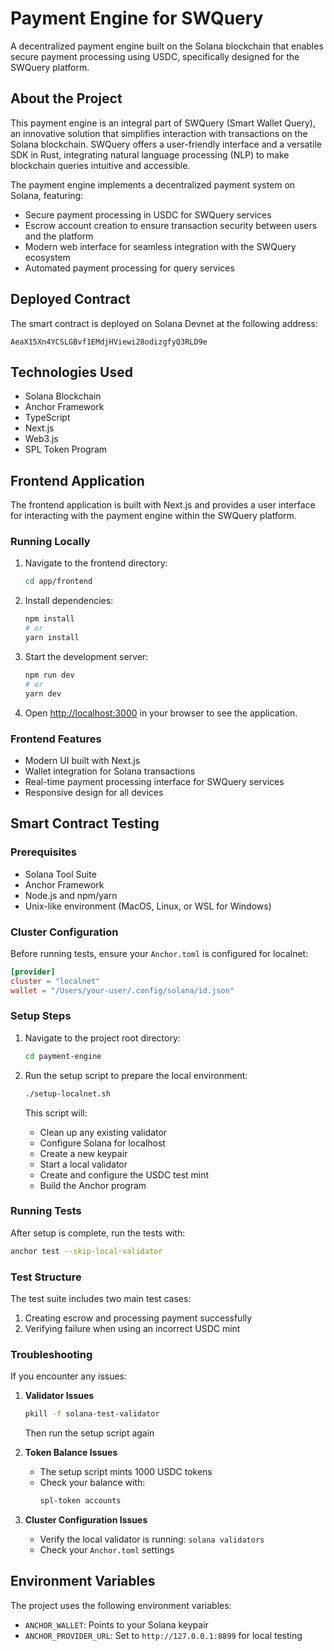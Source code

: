 # Payment Engine for SWQuery

A decentralized payment engine built on the Solana blockchain that enables secure payment processing using USDC, specifically designed for the SWQuery platform.

## About the Project

This payment engine is an integral part of SWQuery (Smart Wallet Query), an innovative solution that simplifies interaction with transactions on the Solana blockchain. SWQuery offers a user-friendly interface and a versatile SDK in Rust, integrating natural language processing (NLP) to make blockchain queries intuitive and accessible.

The payment engine implements a decentralized payment system on Solana, featuring:
- Secure payment processing in USDC for SWQuery services
- Escrow account creation to ensure transaction security between users and the platform
- Modern web interface for seamless integration with the SWQuery ecosystem
- Automated payment processing for query services

## Deployed Contract

The smart contract is deployed on Solana Devnet at the following address:
```
AeaX15Xn4YCSLGBvf1EMdjHViewi28odizgfyQ3RLD9e
```

## Technologies Used

- Solana Blockchain
- Anchor Framework
- TypeScript
- Next.js
- Web3.js
- SPL Token Program

## Frontend Application

The frontend application is built with Next.js and provides a user interface for interacting with the payment engine within the SWQuery platform.

### Running Locally

1. Navigate to the frontend directory:
   ```bash
   cd app/frontend
   ```

2. Install dependencies:
   ```bash
   npm install
   # or
   yarn install
   ```

3. Start the development server:
   ```bash
   npm run dev
   # or
   yarn dev
   ```

4. Open [http://localhost:3000](http://localhost:3000) in your browser to see the application.

### Frontend Features
- Modern UI built with Next.js
- Wallet integration for Solana transactions
- Real-time payment processing interface for SWQuery services
- Responsive design for all devices

## Smart Contract Testing

### Prerequisites

- Solana Tool Suite
- Anchor Framework
- Node.js and npm/yarn
- Unix-like environment (MacOS, Linux, or WSL for Windows)

### Cluster Configuration

Before running tests, ensure your `Anchor.toml` is configured for localnet:

```toml
[provider]
cluster = "localnet"
wallet = "/Users/your-user/.config/solana/id.json"
```

### Setup Steps

1. Navigate to the project root directory:
   ```bash
   cd payment-engine
   ```

2. Run the setup script to prepare the local environment:
   ```bash
   ./setup-localnet.sh
   ```
   
   This script will:
   - Clean up any existing validator
   - Configure Solana for localhost
   - Create a new keypair
   - Start a local validator
   - Create and configure the USDC test mint
   - Build the Anchor program

### Running Tests

After setup is complete, run the tests with:
```bash
anchor test --skip-local-validator
```

### Test Structure

The test suite includes two main test cases:
1. Creating escrow and processing payment successfully
2. Verifying failure when using an incorrect USDC mint

### Troubleshooting

If you encounter any issues:

1. **Validator Issues**
   ```bash
   pkill -f solana-test-validator
   ```
   Then run the setup script again

2. **Token Balance Issues**
   - The setup script mints 1000 USDC tokens
   - Check your balance with:
     ```bash
     spl-token accounts
     ```

3. **Cluster Configuration Issues**
   - Verify the local validator is running: `solana validators`
   - Check your `Anchor.toml` settings

## Environment Variables

The project uses the following environment variables:
- `ANCHOR_WALLET`: Points to your Solana keypair
- `ANCHOR_PROVIDER_URL`: Set to `http://127.0.0.1:8899` for local testing

